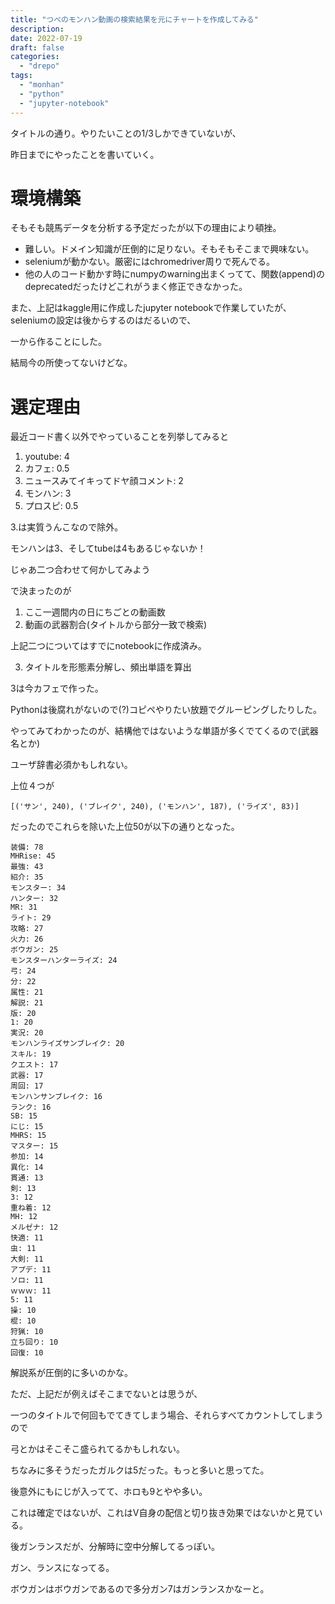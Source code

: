 ```yaml
---
title: "つべのモンハン動画の検索結果を元にチャートを作成してみる"
description:
date: 2022-07-19
draft: false
categories:
  - "drepo"
tags:
  - "monhan"
  - "python"
  - "jupyter-notebook"
---
```


タイトルの通り。やりたいことの1/3しかできていないが、

昨日までにやったことを書いていく。

# 環境構築

そもそも競馬データを分析する予定だったが以下の理由により頓挫。

* 難しい。ドメイン知識が圧倒的に足りない。そもそもそこまで興味ない。
* seleniumが動かない。厳密にはchromedriver周りで死んでる。
* 他の人のコード動かす時にnumpyのwarning出まくってて、関数(append)のdeprecatedだったけどこれがうまく修正できなかった。

また、上記はkaggle用に作成したjupyter notebookで作業していたが、seleniumの設定は後からするのはだるいので、

一から作ることにした。

結局今の所使ってないけどな。

# 選定理由

最近コード書く以外でやっていることを列挙してみると

1. youtube: 4
2. カフェ: 0.5
3. ニュースみてイキってドヤ顔コメント: 2
4. モンハン: 3
5. プロスピ: 0.5

3.は実質うんこなので除外。

モンハンは3、そしてtubeは4もあるじゃないか！

じゃあ二つ合わせて何かしてみよう

で決まったのが

1. ここ一週間内の日にちごとの動画数
2. 動画の武器割合(タイトルから部分一致で検索)

上記二つについてはすでにnotebookに作成済み。

3. タイトルを形態素分解し、頻出単語を算出

3は今カフェで作った。

Pythonは後腐れがないので(?)コピペやりたい放題でグルーピングしたりした。

やってみてわかったのが、結構他ではないような単語が多くでてくるので(武器名とか)

ユーザ辞書必須かもしれない。

上位４つが

```
[('サン', 240), ('ブレイク', 240), ('モンハン', 187), ('ライズ', 83)]

```

だったのでこれらを除いた上位50が以下の通りとなった。

```
装備: 78
MHRise: 45
最強: 43
紹介: 35
モンスター: 34
ハンター: 32
MR: 31
ライト: 29
攻略: 27
火力: 26
ボウガン: 25
モンスターハンターライズ: 24
弓: 24
分: 22
属性: 21
解説: 21
版: 20
1: 20
実況: 20
モンハンライズサンブレイク: 20
スキル: 19
クエスト: 17
武器: 17
周回: 17
モンハンサンブレイク: 16
ランク: 16
SB: 15
にじ: 15
MHRS: 15
マスター: 15
参加: 14
異化: 14
貫通: 13
剣: 13
3: 12
重ね着: 12
MH: 12
メルゼナ: 12
快適: 11
虫: 11
大剣: 11
アプデ: 11
ソロ: 11
ｗｗｗ: 11
5: 11
操: 10
棍: 10
狩猟: 10
立ち回り: 10
回復: 10
```

解説系が圧倒的に多いのかな。

ただ、上記だが例えばそこまでないとは思うが、

一つのタイトルで何回もでてきてしまう場合、それらすべてカウントしてしまうので

弓とかはそこそこ盛られてるかもしれない。

ちなみに多そうだったガルクは5だった。もっと多いと思ってた。


後意外にもにじが入ってて、ホロも9とやや多い。

これは確定ではないが、これはV自身の配信と切り抜き効果ではないかと見ている。

後ガンランスだが、分解時に空中分解してるっぽい。

ガン、ランスになってる。

ボウガンはボウガンであるので多分ガン7はガンランスかなーと。
